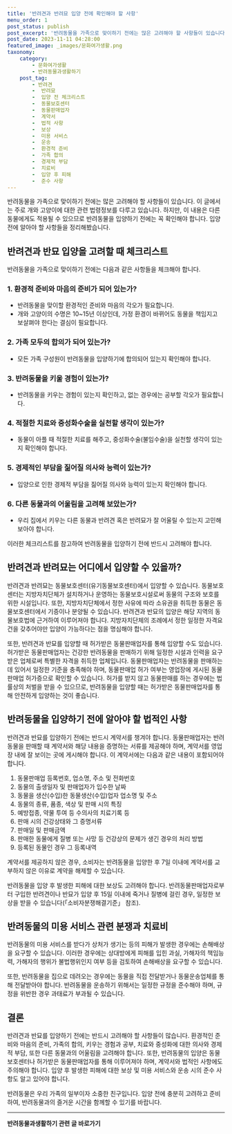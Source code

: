 ```yaml
---
title: '반려견과 반려묘 입양 전에 확인해야 할 사항'
menu_order: 1
post_status: publish
post_excerpt: '반려동물을 가족으로 맞이하기 전에는 많은 고려해야 할 사항들이 있습니다. 이 글에서는 주로 개와 고양이에 대한 관련 법령정보를 다루고 있습니다. 하지만, 이 내용은 다른 동물에게도 적용될 수 있으므로 반려동물을 입양하기 전에는 꼭 확인해야 합니다. 입양 전에 알아야 할 사항들을 정리해봤습니다.'
post_date: 2023-11-11 04:28:00
featured_image: _images/문화여가생활.png
taxonomy:
    category:
        - 문화여가생활
        - 반려동물과생활하기
    post_tag:
        - 반려견
        -  반려묘
        -  입양 전 체크리스트
        -  동물보호센터
        -  동물판매업자
        -  계약서
        -  법적 사항
        -  보상
        -  미용 서비스
        -  운송
        -  환경적 준비
        -  가족 합의
        -  경제적 부담
        -  치료비
        -  입양 후 피해
        -  준수 사항
---
```



반려동물을 가족으로 맞이하기 전에는 많은 고려해야 할 사항들이 있습니다. 이 글에서는 주로 개와 고양이에 대한 관련 법령정보를 다루고 있습니다. 하지만, 이 내용은 다른 동물에게도 적용될 수 있으므로 반려동물을 입양하기 전에는 꼭 확인해야 합니다. 입양 전에 알아야 할 사항들을 정리해봤습니다.

## 반려견과 반묘 입양을 고려할 때 체크리스트

반려동물을 가족으로 맞이하기 전에는 다음과 같은 사항들을 체크해야 합니다.

### 1. 환경적 준비와 마음의 준비가 되어 있는가?

- 반려동물을 맞이할 환경적인 준비와 마음의 각오가 필요합니다.
- 개와 고양이의 수명은 10~15년 이상인데, 가정 환경이 바뀌어도 동물을 책임지고 보살펴야 한다는 결심이 필요합니다.

### 2. 가족 모두의 합의가 되어 있는가?

- 모든 가족 구성원이 반려동물을 입양하기에 합의되어 있는지 확인해야 합니다.

### 3. 반려동물을 키울 경험이 있는가?

- 반려동물을 키우는 경험이 있는지 확인하고, 없는 경우에는 공부할 각오가 필요합니다.

### 4. 적절한 치료와 중성화수술을 실천할 생각이 있는가?

- 동물이 아플 때 적절한 치료를 해주고, 중성화수술(불임수술)을 실천할 생각이 있는지 확인해야 합니다.

### 5. 경제적인 부담을 짊어질 의사와 능력이 있는가?

- 입양으로 인한 경제적 부담을 짊어질 의사와 능력이 있는지 확인해야 합니다.

### 6. 다른 동물과의 어울림을 고려해 보았는가?

- 우리 집에서 키우는 다른 동물과 반려견 혹은 반려묘가 잘 어울릴 수 있는지 고민해 보아야 합니다.

이러한 체크리스트를 참고하여 반려동물을 입양하기 전에 반드시 고려해야 합니다. 

## 반려견과 반려묘는 어디에서 입양할 수 있을까?

반려견과 반려묘는 동물보호센터(유기동물보호센터)에서 입양할 수 있습니다. 동물보호센터는 지방자치단체가 설치하거나 운영하는 동물보호시설로써 동물의 구조와 보호를 위한 시설입니다. 또한, 지방자치단체에서 정한 사유에 따라 소유권을 취득한 동물은 동물보호센터에서 기증이나 분양될 수 있습니다. 반려견과 반묘의 입양은 해당 지역의 동물보호법에 근거하여 이루어져야 합니다. 지방자치단체의 조례에서 정한 일정한 자격요건을 갖추어야만 입양이 가능하다는 점을 명심해야 합니다.

또한, 반려견과 반묘를 입양할 때 허가받은 동물판매업자를 통해 입양할 수도 있습니다. 허가받은 동물판매업자는 건강한 반려동물을 판매하기 위해 일정한 시설과 인력을 요구받은 업체로써 특별한 자격을 취득한 업체입니다. 동물판매업자는 반려동물을 판매하는데 있어서 일정한 기준을 충족해야 하며, 동물판매업 허가 여부는 영업장에 게시된 동물판매업 허가증으로 확인할 수 있습니다. 허가를 받지 않고 동물판매를 하는 경우에는 법률상의 처벌을 받을 수 있으므로, 반려동물을 입양할 때는 허가받은 동물판매업자를 통해 안전하게 입양하는 것이 좋습니다.

## 반려동물을 입양하기 전에 알아야 할 법적인 사항

반려견과 반묘를 입양하기 전에는 반드시 계약서를 챙겨야 합니다. 동물판매업자는 반려동물을 판매할 때 계약서와 해당 내용을 증명하는 서류를 제공해야 하며, 계약서를 영업장 내에 잘 보이는 곳에 게시해야 합니다. 이 계약서에는 다음과 같은 내용이 포함되어야 합니다.

1. 동물판매업 등록번호, 업소명, 주소 및 전화번호
2. 동물의 출생일자 및 판매업자가 입수한 날짜
3. 동물을 생산(수입)한 동물생산(수입)업자 업소명 및 주소
4. 동물의 종류, 품종, 색상 및 판매 시의 특징
5. 예방접종, 약물 투여 등 수의사의 치료기록 등
6. 판매 시의 건강상태와 그 증명서류
7. 판매일 및 판매금액
8. 판매한 동물에게 질병 또는 사망 등 건강상의 문제가 생긴 경우의 처리 방법
9. 등록된 동물인 경우 그 등록내역

계약서를 제공하지 않은 경우, 소비자는 반려동물을 입양한 후 7일 이내에 계약서를 교부하지 않은 이유로 계약을 해제할 수 있습니다.

반려동물을 입양 후 발생한 피해에 대한 보상도 고려해야 합니다. 반려동물판매업자로부터 구입한 반려견이나 반묘가 입양 후 15일 이내에 죽거나 질병에 걸린 경우, 일정한 보상을 받을 수 있습니다(「소비자분쟁해결기준」 참조).

## 반려동물의 미용 서비스 관련 분쟁과 치료비

반려동물의 미용 서비스를 받다가 상처가 생기는 등의 피해가 발생한 경우에는 손해배상을 요구할 수 있습니다. 이러한 경우에는 상대방에게 피해를 입힌 과실, 가해자의 책임능력, 가해자의 행위가 불법행위인지 여부 등을 검토하여 손해배상을 요구할 수 있습니다.

또한, 반려동물을 집으로 데려오는 경우에는 동물을 직접 전달받거나 동물운송업체를 통해 전달받아야 합니다. 반려동물을 운송하기 위해서는 일정한 규정을 준수해야 하며, 규정을 위반한 경우 과태료가 부과될 수 있습니다.

## 결론

반려견과 반묘를 입양하기 전에는 반드시 고려해야 할 사항들이 많습니다. 환경적인 준비와 마음의 준비, 가족의 합의, 키우는 경험과 공부, 치료와 중성화에 대한 의사와 경제적 부담, 또한 다른 동물과의 어울림을 고려해야 합니다. 또한, 반려동물의 입양은 동물보호센터나 허가받은 동물판매업자를 통해 이루어져야 하며, 계약서와 법적인 사항에도 주의해야 합니다. 입양 후 발생한 피해에 대한 보상 및 미용 서비스와 운송 시의 준수 사항도 알고 있어야 합니다.

반려동물은 우리 가족의 일부이자 소중한 친구입니다. 입양 전에 충분히 고려하고 준비하여, 반려동물과의 즐거운 시간을 함께할 수 있기를 바랍니다.
                        
<!-- wp:separator -->
<hr class="wp-block-separator has-alpha-channel-opacity"/>
<!-- /wp:separator -->

<!-- wp:group {"backgroundColor":"base","layout":{"type":"constrained"}} -->
<div class="wp-block-group has-base-background-color has-background"><!-- wp:paragraph {"align":"center","fontSize":"medium"} -->
<p class="has-text-align-center has-large-font-size"><strong>반려동물과생활하기 관련 글 바로가기</strong></p>
<!-- /wp:paragraph -->


<!-- wp:latest-posts
{"categories":[{"id":16383,"count":19,"description":"","link":"https://uknowlaw.com/category/%eb%b0%98%eb%a0%a4%eb%8f%99%eb%ac%bc%ea%b3%bc%ec%83%9d%ed%99%9c%ed%95%98%ea%b8%b0/","name":"반려동물과생활하기","slug":"반려동물과생활하기","taxonomy":"category","parent":0,"meta":[],"_links":{"self":[{"href":"https://uknowlaw.com/wp-json/wp/v2/categories/16383"}],"collection":[{"href":"https://uknowlaw.com/wp-json/wp/v2/categories"}],"about":[{"href":"https://uknowlaw.com/wp-json/wp/v2/taxonomies/category"}],"wp:post_type":[{"href":"https://uknowlaw.com/wp-json/wp/v2/posts?categories=16383"}],"curies":[{"name":"wp","href":"https://api.w.org/{rel}","templated":true}]}}],"postsToShow":100,"excerptLength":28,"postLayout":"grid","columns":2,"featuredImageAlign":"left","featuredImageSizeSlug":"large","fontSize":"small"} /--></div>
<!-- /wp:group -->